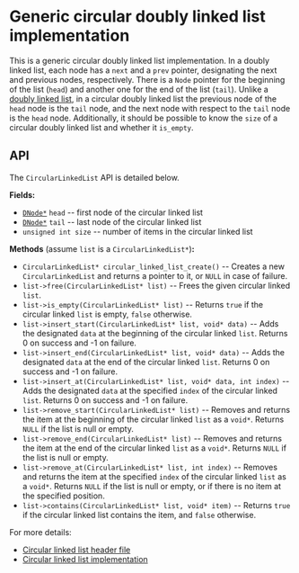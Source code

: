 # Generic circular doubly linked list implementation

This is a generic circular doubly linked list implementation. In a doubly linked list, each node has a `next` and a `prev` pointer, designating the next and previous nodes, respectively. There is a `Node` pointer for the beginning of the list (`head`) and another one for the end of the list (`tail`). Unlike a [doubly linked list](https://github.com/alexandra-zaharia/libgcds/blob/master/docs/LinkedList.md), in a circular doubly linked list the previous node of the `head` node is the `tail` node, and the next node with respect to the `tail` node is the `head` node. Additionally, it should be possible to know the `size` of a circular doubly linked list and whether it `is_empty`. 

## API

The `CircularLinkedList` API is detailed below.

**Fields:**
  * [`DNode*`](https://github.com/alexandra-zaharia/libgcds/blob/master/include/node.h) `head` -- first node of the circular linked list
  * [`DNode*`](https://github.com/alexandra-zaharia/libgcds/blob/master/include/node.h) `tail` -- last node of the circular linked list
  * `unsigned int size` -- number of items in the circular linked list

**Methods** (assume `list` is a `CircularLinkedList*`)**:**
  * `CircularLinkedList* circular_linked_list_create()` -- Creates a new `CircularLinkedList` and returns a pointer to it, or `NULL` in case of failure.
  * `list->free(CircularLinkedList* list)` -- Frees the given circular linked `list`.
  * `list->is_empty(CircularLinkedList* list)` -- Returns `true` if the circular linked `list` is empty, `false` otherwise.
  * `list->insert_start(CircularLinkedList* list, void* data)` -- Adds the designated `data` at the beginning of the circular linked `list`. Returns 0 on success and -1 on failure.
  * `list->insert_end(CircularLinkedList* list, void* data)` -- Adds the designated `data` at the end of the circular linked `list`. Returns 0 on success and -1 on failure.
  * `list->insert_at(CircularLinkedList* list, void* data, int index)` -- Adds the designated `data` at the specified `index` of the circular linked `list`. Returns 0 on success and -1 on failure.
  * `list->remove_start(CircularLinkedList* list)` -- Removes and returns the item at the beginning of the circular linked `list` as a `void*`. Returns `NULL` if the list is null or empty.
  * `list->remove_end(CircularLinkedList* list)` -- Removes and returns the item at the end of the circular linked `list` as a `void*`. Returns `NULL` if the list is null or empty.
  * `list->remove_at(CircularLinkedList* list, int index)` -- Removes and returns the item at the specified `index` of the circular linked `list` as a `void*`. Returns `NULL` if the list is null or empty, or if there is no item at the specified position.
  * `list->contains(CircularLinkedList* list, void* item)` -- Returns `true` if the circular linked list contains the item, and `false` otherwise.

For more details:
  * [Circular linked list header file](https://github.com/alexandra-zaharia/libgcds/blob/master/include/CircularLinkedList/circular_linked_list.h)
  * [Circular linked list implementation](https://github.com/alexandra-zaharia/libgcds/blob/master/src/CircularLinkedList/circular_linked_list.c)
